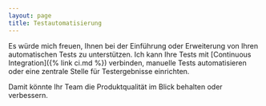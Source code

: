 ```yaml
---
layout: page
title: Testautomatisierung
---
```

Es würde mich freuen, Ihnen bei der Einführung oder Erweiterung von Ihren automatischen Tests zu unterstützen. 
Ich kann Ihre Tests mit [Continuous Integration]({% link ci.md %}) verbinden, manuelle Tests automatisieren 
oder eine zentrale Stelle für Testergebnisse einrichten.

Damit könnte Ihr Team die Produktqualität im Blick behalten oder verbessern.
